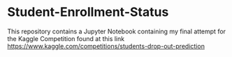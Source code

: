 # Student-Enrollment-Status

This repository contains a Jupyter Notebook containing my final attempt for the Kaggle Competition found at this link https://www.kaggle.com/competitions/students-drop-out-prediction  
